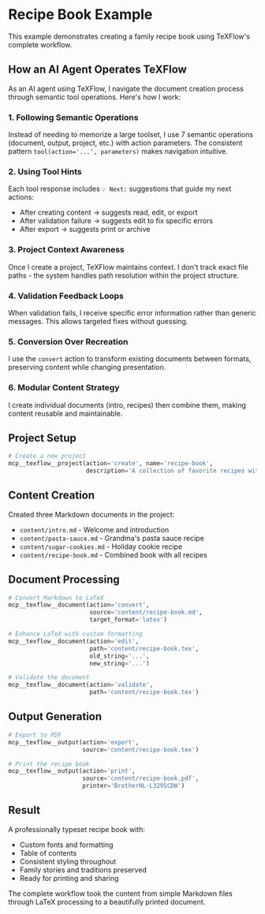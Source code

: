 # Recipe Book Example

This example demonstrates creating a family recipe book using TeXFlow's complete workflow.

## How an AI Agent Operates TeXFlow

As an AI agent using TeXFlow, I navigate the document creation process through semantic tool operations. Here's how I work:

### 1. Following Semantic Operations
Instead of needing to memorize a large toolset, I use 7 semantic operations (document, output, project, etc.) with action parameters. The consistent pattern `tool(action='...', parameters)` makes navigation intuitive.

### 2. Using Tool Hints
Each tool response includes `💡 Next:` suggestions that guide my next actions:
- After creating content → suggests read, edit, or export
- After validation failure → suggests edit to fix specific errors
- After export → suggests print or archive

### 3. Project Context Awareness
Once I create a project, TeXFlow maintains context. I don't track exact file paths - the system handles path resolution within the project structure.

### 4. Validation Feedback Loops
When validation fails, I receive specific error information rather than generic messages. This allows targeted fixes without guessing.

### 5. Conversion Over Recreation
I use the `convert` action to transform existing documents between formats, preserving content while changing presentation.

### 6. Modular Content Strategy
I create individual documents (intro, recipes) then combine them, making content reusable and maintainable.

## Project Setup

```python
# Create a new project
mcp__texflow__project(action='create', name='recipe-book', 
                      description='A collection of favorite recipes with beautiful formatting')
```

## Content Creation

Created three Markdown documents in the project:
- `content/intro.md` - Welcome and introduction
- `content/pasta-sauce.md` - Grandma's pasta sauce recipe  
- `content/sugar-cookies.md` - Holiday cookie recipe
- `content/recipe-book.md` - Combined book with all recipes

## Document Processing

```python
# Convert Markdown to LaTeX
mcp__texflow__document(action='convert', 
                       source='content/recipe-book.md',
                       target_format='latex')

# Enhance LaTeX with custom formatting
mcp__texflow__document(action='edit',
                       path='content/recipe-book.tex',
                       old_string='...', 
                       new_string='...')

# Validate the document
mcp__texflow__document(action='validate',
                       path='content/recipe-book.tex')
```

## Output Generation

```python
# Export to PDF
mcp__texflow__output(action='export',
                     source='content/recipe-book.tex')

# Print the recipe book
mcp__texflow__output(action='print',
                     source='content/recipe-book.pdf',
                     printer='BrotherHL-L3295CDW')
```

## Result

A professionally typeset recipe book with:
- Custom fonts and formatting
- Table of contents
- Consistent styling throughout
- Family stories and traditions preserved
- Ready for printing and sharing

The complete workflow took the content from simple Markdown files through LaTeX processing to a beautifully printed document.
